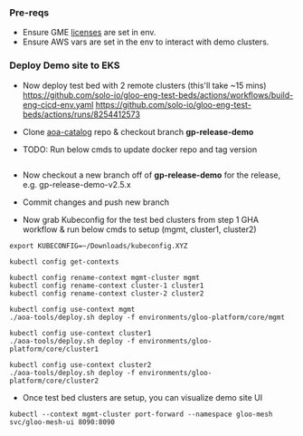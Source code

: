 ### Pre-reqs
- Ensure GME [licenses](https://github.com/solo-io/gloo-mesh-enterprise?tab=readme-ov-file#generate-license-keys) are set in env.
- Ensure AWS vars are set in the env to interact with demo clusters.

### Deploy Demo site to EKS
- Now deploy test bed with 2 remote clusters (this'll take ~15 mins)
https://github.com/solo-io/gloo-eng-test-beds/actions/workflows/build-eng-cicd-env.yaml
https://github.com/solo-io/gloo-eng-test-beds/actions/runs/8254412573

- Clone [aoa-catalog](https://github.com/solo-io/aoa-catalog) repo & checkout branch **gp-release-demo**
- TODO: Run below cmds to update docker repo and tag version
```

```
- Now checkout a new branch off of **gp-release-demo** for the release, e.g. gp-release-demo-v2.5.x
- Commit changes and push new branch

- Now grab Kubeconfig for the test bed clusters from step 1 GHA workflow & run below cmds to setup (mgmt, cluster1, cluster2)
```
export KUBECONFIG=~/Downloads/kubeconfig.XYZ

kubectl config get-contexts

kubectl config rename-context mgmt-cluster mgmt
kubectl config rename-context cluster-1 cluster1
kubectl config rename-context cluster-2 cluster2

kubectl config use-context mgmt
./aoa-tools/deploy.sh deploy -f environments/gloo-platform/core/mgmt

kubectl config use-context cluster1
./aoa-tools/deploy.sh deploy -f environments/gloo-platform/core/cluster1

kubectl config use-context cluster2
./aoa-tools/deploy.sh deploy -f environments/gloo-platform/core/cluster2
```
- Once test bed clusters are setup, you can visualize demo site UI
```
kubectl --context mgmt-cluster port-forward --namespace gloo-mesh svc/gloo-mesh-ui 8090:8090
```